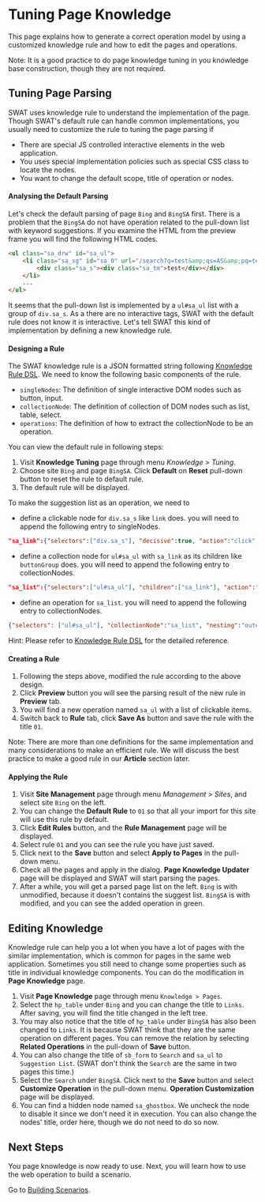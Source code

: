 Tuning Page Knowledge
===

This page explains how to generate a correct operation model by using a customized knowledge rule and how to edit the pages and operations. 

Note: It is a good practice to do page knowledge tuning in you knowledge base construction, though they are not required.

Tuning Page Parsing
---

SWAT uses knowledge rule to understand the implementation of the page. Though SWAT's default rule can handle common implementations, you usually need to customize the rule to tuning the page parsing if

* There are special JS controlled interactive elements in the web application.
* You uses special implementation policies such as special CSS class to locate the nodes.
* You want to change the default scope, title of operation or nodes.

#### Analysing the Default Parsing

Let's check the default parsing of page `Bing` and `BingSA` first. There is a problem that the `BingSA` do not have operation related to the pull-down list with keyword suggestions. If you examine the HTML from the preview frame you will find the following HTML codes.

```html
<ul class="sa_drw" id="sa_ul">
	<li class="sa_sg" id="sa_0" url="/search?q=test&amp;qs=AS&amp;pq=test&amp;sc=8-4&amp;sp=1&amp;cvid=ae5d962746e843548572eca8e570130f&amp;FORM=QBLH" query="test" nav="sb_form_q;;sa_1;" stype="AS" hc="1" h="ID=autosuggest,5003.1" _ctf="sa_si_T" _ct="sa_0">
		<div class="sa_s"><div class="sa_tm">test</div></div>
	</li>
	...
</ul>
```

It seems that the pull-down list is implemented by a `ul#sa_ul` list with a group of `div.sa_s`. As a there are no interactive tags, SWAT with the default rule does not know it is interactive. Let's tell SWAT this kind of implementation by defining a new knowledge rule.

#### Designing a Rule

The SWAT knowledge rule is a JSON formatted string following [Knowledge Rule DSL](ref_knowledge_rule.md). We need to know the following basic components of the rule.

* `singleNodes`: The definition of single interactive DOM nodes such as button, input.
* `collectionNode`: The definition of collection of DOM nodes such as list, table, select.
* `operations`: The definition of how to extract the collectionNode to be an operation.

You can view the default rule in following steps:

1. Visit **Knowledge Tuning** page through menu *Knowledge > Tuning*.
2. Choose site `Bing` and page `BingSA`. Click **Default** on **Reset** pull-down button to reset the rule to default rule.
3. The default rule will be displayed.

To make the suggestion list as an operation, we need to

* define a clickable node for `div.sa_s` like `link` does. you will need to append the following entry to singleNodes.
```json
"sa_link":{"selectors":["div.sa_s"], "decisive":true, "action":"click", "label":"link", "locator":"link"}, 
```
* define a collection node for `ul#sa_ul` with `sa_link` as its children like `buttonGroup` does. you will need to append the following entry to collectionNodes.
```json
"sa_list":{"selectors":["ul#sa_ul"], "children":["sa_link"], "action":"or"},
```
* define an operation for `sa_list`. you will need to append the following entry to collectionNodes.
```json
{"selectors": ["ul#sa_ul"], "collectionNode":"sa_list", "nesting":"outer"},
```

Hint: Please refer to [Knowledge Rule DSL](ref_knowledge_rule.md) for the detailed reference.

#### Creating a Rule

1. Following the steps above, modified the rule according to the above design. 
2. Click **Preview** button you will see the parsing result of the new rule in **Preview** tab.
3. You will find a new operation named `sa_ul` with a list of clickable items.
4. Switch back to **Rule** tab, click **Save As** button and save the rule with the title `01`.

Note: There are more than one definitions for the same implementation and many considerations to make an efficient rule. We will discuss the best practice to make a good rule in our **Article** section later.

#### Applying the Rule

1. Visit **Site Management** page through menu *Management > Sites*, and select site `Bing` on the left.
2. You can change the **Default Rule** to `01` so that all your import for this site will use this rule by default.
3. Click **Edit Rules** button, and the **Rule Management** page will be displayed.
4. Select rule `01` and you can see the rule you have just saved.
5. Click <span class="caret"></span> next to the **Save** button and select **Apply to Pages** in the pull-down menu. 
6. Check all the pages and apply in the dialog. **Page Knowledge Updater** page will be displayed and SWAT will start parsing the pages.
7. After a while, you will get a parsed page list on the left. `Bing` is with <span class="label label-default">unmodified</span>, because it doesn't contains the suggest list. `BingSA` is with <span class="label label-danger">modified</span>, and you can see the added operation in green.

Editing Knowledge
---

Knowledge rule can help you a lot when you have a lot of pages with the similar implementation, which is common for pages in the same web application. Sometimes you still need to change some properties such as title in individual knowledge components. You can do the modification in **Page Knowledge** page.

1. Visit **Page Knowledge** page through menu `Knowledge > Pages`.
2. Select the `hp_table` under `Bing` and you can change the title to `Links`. After saving, you will find the title changed in the left tree.
3. You may also notice that the title of `hp_table` under `BingSA` has also been changed to `Links`. It is because SWAT think that they are the same operation on different pages. You can remove the relation by selecting **Related Operations** in the pull-down of **Save** button.
4. You can also change the title of `sb_form` to `Search` and `sa_ul` to `Suggestion List`. (SWAT don't think the `Search` are the same in two pages this time.)
5. Select the `Search` under `BingSA`. Click <span class="caret"></span> next to the **Save** button and select **Customize Operation** in the pull-down menu. **Operation Customization** page will be displayed.
6. You can find a hidden node named `sa_ghostbox`. We uncheck the node to disable it since we don't need it in execution. You can also change the nodes' title, order here, though we do not need to do so now. 

Next Steps
----

You page knowledge is now ready to use. Next, you will learn how to use the web operation to build a scenario.

Go to [Building Scenarios](guide_scenarios.md).